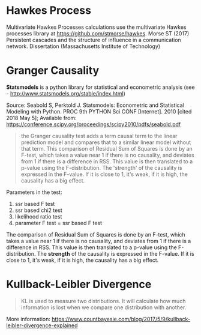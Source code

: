 
# Hawkes Process

Multivariate Hawkes Processes calculations use the multivariate Hawkes processes library at https://github.com/stmorse/hawkes.
Morse ST (2017) Persistent cascades and the structure of influence in a communication network. Dissertation (Massachusetts Institute of Technology)

# Granger Causality

**Statsmodels** is a python library for statistical and econometric analysis (see - http://www.statsmodels.org/stable/index.html)

Source: Seabold S, Perktold J. Statsmodels: Econometric and Statistical Modeling with Python. 
PROC 9th PYTHON Sci CONF [Internet]. 2010 [cited 2018 May 5]; 
Available from: https://conference.scipy.org/proceedings/scipy2010/pdfs/seabold.pdf

> the Granger causality test adds a term causal term to the linear prediction model and compares that to a similar linear model without that term. This comparison of Residual Sum of Squares is done by an F-test, which takes a value near 1 if there is no causality, and deviates from 1 if there is a difference in RSS. This value is then translated to a p-value using the F-distribution. The 'strength' of the causality is expressed in the F-value. 
If it is close to 1, it's weak, if it is high, the causality has a big effect.

Parameters in the test:

1. ssr based F test
2. ssr based chi2 test
3. likelihood ratio test
4. parameter F test = ssr based F test

The comparison of Residual Sum of Squares is done by an F-test, which takes a value near 1 if there is no causality, 
and deviates from 1 if there is a difference in RSS. This value is then translated to a p-value using the F-distribution. 
The **strength** of the causality is expressed in the F-value. 
If it is close to 1, it's weak, if it is high, the causality has a big effect.

# Kullback-Leibler Divergence

> KL is used to measure two distributions. It will calculate how much information is lost when we compare one distribution with another.

More information: https://www.countbayesie.com/blog/2017/5/9/kullback-leibler-divergence-explained


